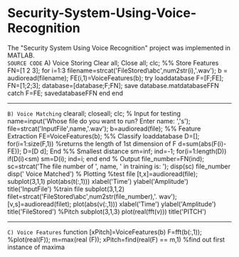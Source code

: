 # Security-System-Using-Voice-Recognition
The "Security System Using Voice Recognition" project was implemented in MATLAB.  
`SOURCE CODE`
A) Voice Storing
Clear all;
Close all;
clc;
%% Store Features
FN=[1 2 3];
for i=1:3
filename=strcat('FileStored\abc',num2str(i),'.wav');
b = audioread(filename);
FE(i,1)=VoiceFeatures(b);
try
loaddatabase
F=[F;FE];
FN=[1;2;3];
database=[database;F;FN];
save database.matdatabaseFFN
catch
F=FE;
savedatabaseFFN
end
end

*****
`B) Voice Matching`
clearall;
closeall;
clc;
% Input for testing
name=input('Whose file do you want to run? Enter name: 
','s');
file=strcat('InputFile\',name,'.wav');
b=audioread(file);
%% Feature Extraction
FE=VoiceFeatures(b);
%% Classify
loaddatabase
D=[];
for(i=1:size(F,1)) %returns the length of 1st dimension of F
d=sum(abs(F(i)-FE));
D=[D d];
End
%% Smallest distance
sm=inf;
ind=-1;
for(i=1:length(D))
if(D(i)<sm)
sm=D(i);
ind=i;
end
end
% Output
file_number=FN(ind);
sc=strcat('The file number of ', name, ' in training is: 
');
disp(sc)
file_number
disp(' Voice Matched')
% Plotting
%test file 
[t,x]=audioread(file);
subplot(3,1,1)
plot(abs(t(:,1)))
xlabel('Time')
ylabel('Amplitude')
title('InputFile')
%train file 
subplot(3,1,2)
filet=strcat('FileStored\abc',num2str(file_number),'.
wav');
[v,s]=audioread(filet);
plot(abs(v(:,1)))
xlabel('Time')
ylabel('Amplitude')
title('FileStored')
%Pitch
subplot(3,1,3)
plot(real(fft(v)))
title('PITCH')

************
`C) Voice Features`
function [xPitch]=VoiceFeatures(b)
F=fft(b(:,1));
%plot(real(F));
m=max(real (F));
xPitch=find(real(F) == m,1) %find out 
first instance of maxima
